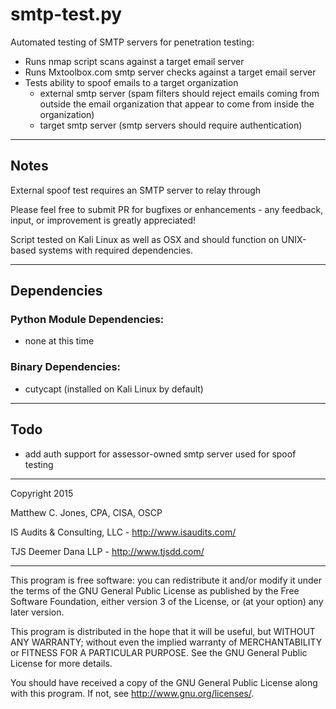 smtp-test.py
===========

Automated testing of SMTP servers for penetration testing:

* Runs nmap script scans against a target email server
* Runs Mxtoolbox.com smtp server checks against a target email server
* Tests ability to spoof emails to a target organization
    * external smtp server (spam filters should reject emails coming from outside
the email organization that appear to come from inside the organization)
    * target smtp server (smtp servers should require authentication)

--------------------------------------------------------------------------------
## Notes
External spoof test requires an SMTP server to relay through

Please feel free to submit PR for bugfixes or enhancements - any feedback,
input, or improvement is greatly appreciated!

Script tested on Kali Linux as well as OSX and should function on UNIX-based
systems with required dependencies.

--------------------------------------------------------------------------------
## Dependencies

### Python Module Dependencies:
* none at this time

### Binary Dependencies:
* cutycapt (installed on Kali Linux by default)

--------------------------------------------------------------------------------
## Todo

* add auth support for assessor-owned smtp server used for spoof testing

--------------------------------------------------------------------------------

Copyright 2015

Matthew C. Jones, CPA, CISA, OSCP

IS Audits & Consulting, LLC - <http://www.isaudits.com/>

TJS Deemer Dana LLP - <http://www.tjsdd.com/>

--------------------------------------------------------------------------------

This program is free software: you can redistribute it and/or modify it under
the terms of the GNU General Public License as published by the Free Software
Foundation, either version 3 of the License, or (at your option) any later
version.

This program is distributed in the hope that it will be useful, but WITHOUT ANY
WARRANTY; without even the implied warranty of MERCHANTABILITY or FITNESS FOR A
PARTICULAR PURPOSE. See the GNU General Public License for more details.

You should have received a copy of the GNU General Public License along with
this program. If not, see <http://www.gnu.org/licenses/>.